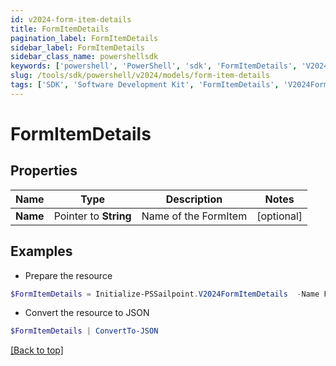 ```yaml
---
id: v2024-form-item-details
title: FormItemDetails
pagination_label: FormItemDetails
sidebar_label: FormItemDetails
sidebar_class_name: powershellsdk
keywords: ['powershell', 'PowerShell', 'sdk', 'FormItemDetails', 'V2024FormItemDetails'] 
slug: /tools/sdk/powershell/v2024/models/form-item-details
tags: ['SDK', 'Software Development Kit', 'FormItemDetails', 'V2024FormItemDetails']
---
```



# FormItemDetails

## Properties

Name | Type | Description | Notes
------------ | ------------- | ------------- | -------------
**Name** |  Pointer to **String** | Name of the FormItem | [optional] 

## Examples

- Prepare the resource
```powershell
$FormItemDetails = Initialize-PSSailpoint.V2024FormItemDetails  -Name Field1
```

- Convert the resource to JSON
```powershell
$FormItemDetails | ConvertTo-JSON
```


[[Back to top]](#) 


